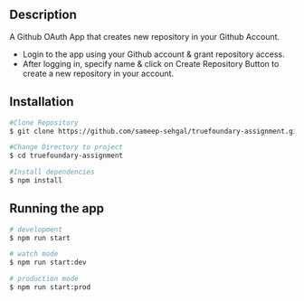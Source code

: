 ## Description

A Github OAuth App that creates new repository in your Github Account.

- Login to the app using your Github account & grant repository access.
- After logging in, specify name & click on Create Repository Button to create a new repository in your account.

## Installation

```bash
#Clone Repository
$ git clone https://github.com/sameep-sehgal/truefoundary-assignment.git

#Change Directory to project
$ cd truefoundary-assignment

#Install dependencies
$ npm install
```

## Running the app

```bash
# development
$ npm run start

# watch mode
$ npm run start:dev

# production mode
$ npm run start:prod
```
